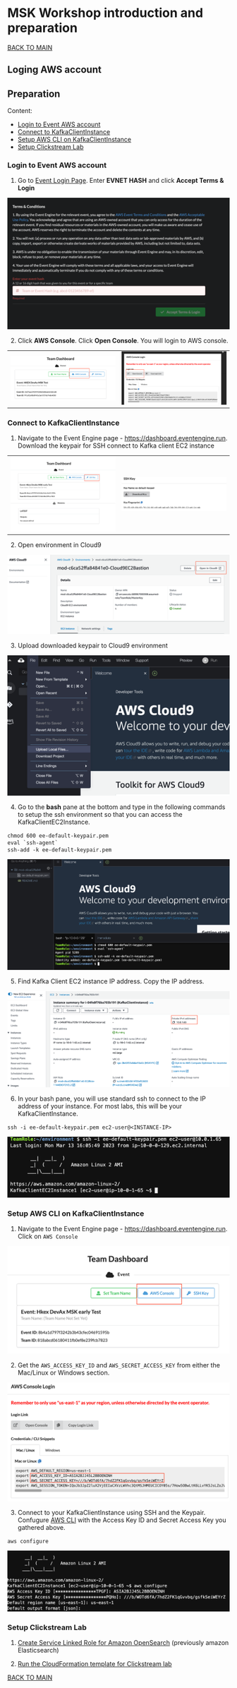 # MSK Workshop introduction and preparation
[BACK TO MAIN](/README.md)
## Loging AWS account 
## Preparation

Content:
* [Login to Event AWS account](#login-to-event-aws-account)
* [Connect to KafkaClientInstance](#connect-to-kafkaclientinstance)
* [Setup AWS CLI on KafkaClientInstance](#setup-aws-cli-on-kafkaclientinstance)
* [Setup Clickstream Lab](#setup-clickstream-lab)

### Login to Event AWS account

1. Go to [Event Login Page](https://dashboard.eventengine.run/login). Enter **EVNET HASH** and click **Accept Terms & Login**

![LoginEvent](./pics/Screen%20Shot%202023-03-16%20at%2010.21.22%20AM.png)

2. Click **AWS Console**. Click **Open Console**. You will login to AWS console. 

| | |
| - | - |
|![OpenDashboard](./pics/Screen%20Shot%202023-03-16%20at%2010.48.30%20AM.png) | ![LoginConsole](./pics/Screen%20Shot%202023-03-16%20at%2010.49.31%20AM.png) |


### Connect to KafkaClientInstance

1. Navigate to the Event Engine page - https://dashboard.eventengine.run. Download the keypair for SSH connect to Kafka client EC2 instance

| | |
| - | - |
|![SSH-KeyPair](/pics/Screen%20Shot%202023-03-16%20at%209.23.05%20AM.png) | ![DownLoad](./pics/Screen%20Shot%202023-03-16%20at%2010.31.16%20AM.png)|


2. Open environment in Cloud9

![OpenCloud9](./pics/Screen%20Shot%202023-03-16%20at%209.28.30%20AM.png)

3. Upload downloaded keypair to Cloud9 environment

![UploadKeypair](./pics/Screen%20Shot%202023-03-16%20at%209.31.55%20AM.png)

4. Go to the **bash** pane at the bottom and type in the following commands to setup the ssh environment so that you can access the KafkaClientEC2Instance.

```
chmod 600 ee-default-keypair.pem
eval `ssh-agent`
ssh-add -k ee-default-keypair.pem
```

![SetupKeyPair](./pics/Screen%20Shot%202023-03-16%20at%209.35.24%20AM.png)

5. Find Kafka Client EC2 instance IP address. Copy the IP address.

![FindClientIP](./pics/Screen%20Shot%202023-03-16%20at%209.39.54%20AM.png)

6. In your bash pane, you will use standard ssh to connect to the IP address of your instance. For most labs, this will be your KafkaClientInstance. 

```
ssh -i ee-default-keypair.pem ec2-user@<INSTANCE-IP>
```

![SshToClient](./pics/Screen%20Shot%202023-03-16%20at%209.44.18%20AM.png)


### Setup AWS CLI on KafkaClientInstance

1. Navigate to the Event Engine page - https://dashboard.eventengine.run. Click on `AWS Console`

![EventAWSConsole](./pics/Screen%20Shot%202023-03-16%20at%209.51.35%20AM.png)

2. Get the `AWS_ACCESS_KEY_ID` and `AWS_SECRET_ACCESS_KEY` from either the Mac/Linux or Windows section.

![AccessKey](./pics/Screen%20Shot%202023-03-16%20at%209.53.47%20AM.png)

3. Connect to your KafkaClientInstance using SSH and the Keypair. Confugure [AWS CLI](https://docs.aws.amazon.com/cli/latest/userguide/cli-chap-configure.html#cli-quick-configuration) with the Access Key ID and Secret Access Key you gathered above. 

```
aws configure

```
![AWS-Config](./pics/Screen%20Shot%202023-03-16%20at%209.57.17%20AM.png)

### Setup Clickstream Lab 

1. [Create Service Linked Role for Amazon OpenSearch](https://catalog.us-east-1.prod.workshops.aws/workshops/c2b72b6f-666b-4596-b8bc-bafa5dcca741/en-US/mskkdaflinklab/setup#create-a-service-linked-role-for-amazon-elasticsearch) (previously amazon Elasticsearch) 

2. [Run the CloudFormation template for Clickstream lab](https://catalog.us-east-1.prod.workshops.aws/workshops/c2b72b6f-666b-4596-b8bc-bafa5dcca741/en-US/mskkdaflinklab/setup#run-the-cloudformation-template)


[BACK TO MAIN](/README.md)